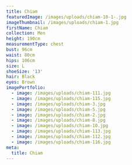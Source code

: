 ```yaml
---
title: Chiam
featuredImage: /images/uploads/chiam-10-1-.jpg
imageThumbnail: /images/uploads/chiam-1.jpg
firstName: Chiam
collection: Men
height: 190cm
measurementType: chest
bust: 96cm
waist: 80cm
hips: 106cm
size: L
shoeSize: '13'
hair: Black
eyes: Brown
imagePortfolio:
  - image: /images/uploads/chiam-111.jpg
  - image: /images/uploads/chiam-115.jpg
  - image: /images/uploads/chiam-3.jpg
  - image: /images/uploads/chiam-5.jpg
  - image: /images/uploads/chiam-2.jpg
  - image: /images/uploads/chiam-8.jpg
  - image: /images/uploads/chiam-10.jpg
  - image: /images/uploads/chiam-113.jpg
  - image: /images/uploads/chiam-112.jpg
  - image: /images/uploads/chiam-116.jpg
meta:
  title: Chiam
---
```


